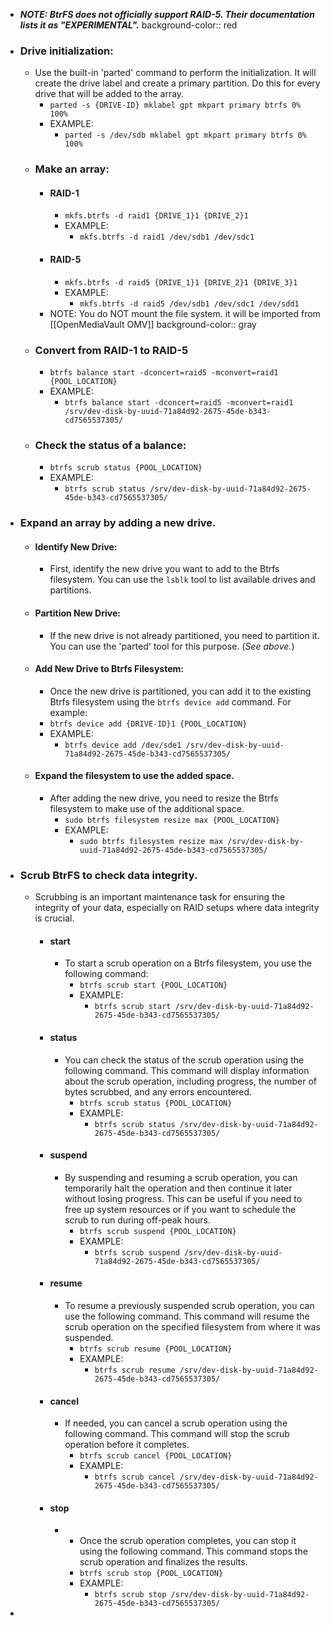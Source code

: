 - ***NOTE: BtrFS does not officially support RAID-5.  Their documentation lists it as "EXPERIMENTAL".***
  background-color:: red
- ### Drive initialization:
	- Use the built-in 'parted' command to perform the initialization.  It will create the drive label and create a primary partition.  Do this for every drive that will be added to the array.
		- ``parted -s {DRIVE-ID} mklabel gpt mkpart primary btrfs 0% 100%``
		- EXAMPLE:
			- ``parted -s /dev/sdb mklabel gpt mkpart primary btrfs 0% 100%``
	- ### Make an array:
		- #### RAID-1
			- ``mkfs.btrfs -d raid1 {DRIVE_1}1 {DRIVE_2}1``
			- EXAMPLE:
				- ``mkfs.btrfs -d raid1 /dev/sdb1 /dev/sdc1``
		- #### RAID-5
			- ``mkfs.btrfs -d raid5 {DRIVE_1}1 {DRIVE_2}1 {DRIVE_3}1``
			- EXAMPLE:
				- ``mkfs.btrfs -d raid5 /dev/sdb1 /dev/sdc1 /dev/sdd1``
		- NOTE: You do NOT mount the file system.  it will be imported from [[OpenMediaVault OMV]]
		  background-color:: gray
	- ### Convert from RAID-1 to RAID-5
		- ``btrfs balance start -dconcert=raid5 -mconvert=raid1 {POOL_LOCATION}``
		- EXAMPLE:
			- ``btrfs balance start -dconcert=raid5 -mconvert=raid1 /srv/dev-disk-by-uuid-71a84d92-2675-45de-b343-cd7565537305/``
	- ### Check the status of a balance:
		- ``btrfs scrub status {POOL_LOCATION}``
		- EXAMPLE:
			- ``btrfs scrub status /srv/dev-disk-by-uuid-71a84d92-2675-45de-b343-cd7565537305/``
- ### Expand an array by adding a new drive.
	- #### Identify New Drive:
		- First, identify the new drive you want to add to the Btrfs filesystem. You can use the `lsblk` tool to list available drives and partitions.
	- #### Partition New Drive:
		- If the new drive is not already partitioned, you need to partition it. You can use the 'parted' tool for this purpose. (*See above.*)
	- #### Add New Drive to Btrfs Filesystem:
		- Once the new drive is partitioned, you can add it to the existing Btrfs filesystem using the `btrfs device add` command. For example:
		- ``btrfs device add {DRIVE-ID}1 {POOL_LOCATION}``
		- EXAMPLE:
			- ``btrfs device add /dev/sde1 /srv/dev-disk-by-uuid-71a84d92-2675-45de-b343-cd7565537305/``
	- #### Expand the filesystem to use the added space.
		- After adding the new drive, you need to resize the Btrfs filesystem to make use of the additional space.
			- ``sudo btrfs filesystem resize max {POOL_LOCATION}``
			- EXAMPLE:
				- ``sudo btrfs filesystem resize max /srv/dev-disk-by-uuid-71a84d92-2675-45de-b343-cd7565537305/``
- ### Scrub BtrFS to check data integrity.
	- Scrubbing is an important maintenance task for ensuring the integrity of your data, especially on RAID setups where data integrity is crucial.
		- #### start
			- To start a scrub operation on a Btrfs filesystem, you use the following command:
				- ``btrfs scrub start {POOL_LOCATION}``
				- EXAMPLE:
					- ``btrfs scrub start /srv/dev-disk-by-uuid-71a84d92-2675-45de-b343-cd7565537305/``
		- #### status
			- You can check the status of the scrub operation using the following command.  This command will display information about the scrub operation, including progress, the number of bytes scrubbed, and any errors encountered.
				- ``btrfs scrub status {POOL_LOCATION}``
				- EXAMPLE:
					- ``btrfs scrub status /srv/dev-disk-by-uuid-71a84d92-2675-45de-b343-cd7565537305/``
		- #### suspend
			- By suspending and resuming a scrub operation, you can temporarily halt the operation and then continue it later without losing progress. This can be useful if you need to free up system resources or if you want to schedule the scrub to run during off-peak hours.
				- ``btrfs scrub suspend {POOL_LOCATION}``
				- EXAMPLE:
					- ``btrfs scrub suspend /srv/dev-disk-by-uuid-71a84d92-2675-45de-b343-cd7565537305/``
		- #### resume
			- To resume a previously suspended scrub operation, you can use the following command.  This command will resume the scrub operation on the specified filesystem from where it was suspended.
				- ``btrfs scrub resume {POOL_LOCATION}``
				- EXAMPLE:
					- ``btrfs scrub resume /srv/dev-disk-by-uuid-71a84d92-2675-45de-b343-cd7565537305/``
		- #### cancel
			- If needed, you can cancel a scrub operation using the following command.  This command will stop the scrub operation before it completes.
				- ``btrfs scrub cancel {POOL_LOCATION}``
				- EXAMPLE:
					- ``btrfs scrub cancel /srv/dev-disk-by-uuid-71a84d92-2675-45de-b343-cd7565537305/``
		- #### stop
			-
				- Once the scrub operation completes, you can stop it using the following command.  This command stops the scrub operation and finalizes the results.
				- ``btrfs scrub stop {POOL_LOCATION}``
				- EXAMPLE:
					- ``btrfs scrub stop /srv/dev-disk-by-uuid-71a84d92-2675-45de-b343-cd7565537305/``
-